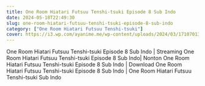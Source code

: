 ```yaml
---
title: One Room Hiatari Futsuu Tenshi-tsuki Episode 8 Sub Indo
date: 2024-05-18T22:49:30
slug: one-room-hiatari-futsuu-tenshi-tsuki-episode-8-sub-indo
category: ["One Room Hiatari Futsuu Tenshi-tsuki"]
cover: https://i3.wp.com/ayanime.me/wp-content/uploads/2024/03/1710701356-6735-141321.jpg
---
```


<p>One Room Hiatari Futsuu Tenshi-tsuki Episode 8 Sub Indo | Streaming One Room Hiatari Futsuu Tenshi-tsuki Episode 8 Sub Indo| Nonton One Room Hiatari Futsuu Tenshi-tsuki Episode 8 Sub Indo | Download One Room Hiatari Futsuu Tenshi-tsuki Episode 8 Sub Indo | One Room Hiatari Futsuu Tenshi-tsuki Sub Indo</p>

